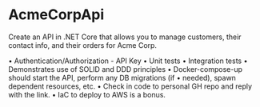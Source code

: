 # AcmeCorpApi

Create an API in .NET Core that allows you to manage customers, their contact info, 
and their orders for Acme Corp.

•	Authentication/Authorization - API Key
•	Unit tests
•	Integration tests
•	Demonstrates use of SOLID and DDD principles
•	Docker-compose-up should start the API, perform any DB migrations (if 
•	needed), spawn dependent resources, etc.
•	Check in code to personal GH repo and reply with the link.
•	IaC to deploy to AWS is a bonus. 

